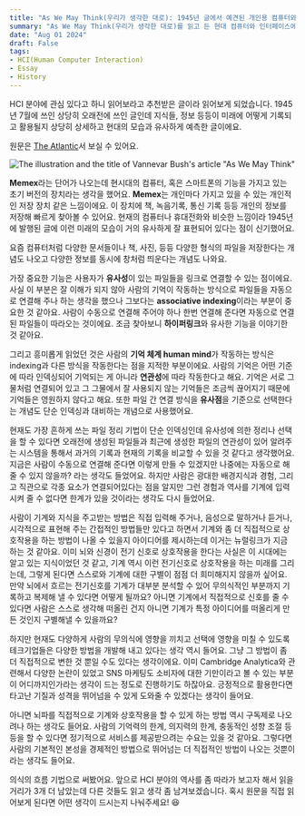 ```yaml
---
title: "As We May Think(우리가 생각한 대로): 1945년 글에서 예견된 개인용 컴퓨터와 미래의 인터페이스 기술 🖥️"
summary: "As We May Think(우리가 생각한 대로)를 읽고 든 현대 컴퓨터와 인터페이스에 대한 생각, HCI 분야에 대한 관심"
date: "Aug 01 2024"
draft: False
tags:
- HCI(Human Computer Interaction)
- Essay
- History
---
```

HCI 분야에 관심 있다고 하니 읽어보라고 추천받은 글이라 읽어보게 되었습니다. 1945년 7월에 쓰인 상당히 오래전에 쓰인 글인데 지식들, 정보 등등이 미래에 어떻게 기록되고 활용될지 상당히 상세하고 현대의 모습과 유사하게 예측한 글이에요.

원문은 [The Atlantic](https://www.theatlantic.com/magazine/archive/1945/07/as-we-may-think/303881/)서 보실 수 있어요.

![The illustration and the title of Vannevar Bush's article "As We May Think"](https://upload.wikimedia.org/wikipedia/commons/thumb/7/7f/The_Memex_%283002477109%29.jpg/512px-The_Memex_%283002477109%29.jpg?20210508143600)

**Memex**라는 단어가 나오는데 현시대의 컴퓨터, 혹은 스마트폰의 기능을 가지고 있는 초기 버전의 장치라는 생각을 했어요. **Memex**는 개인마다 가지고 있을 수 있는 개인적인 저장 장치 같은 느낌이에요. 이 장치에 책, 녹음기록, 통신 기록 등등 개인의 정보를 저장해 빠르게 찾아볼 수 있어요. 현재의 컴퓨터나 휴대전화와 비슷한 느낌이라 1945년에 발행된 글에 이런 미래의 모습이 거의 유사하게 잘 표현되어 있다는 점이 신기했어요.

요즘 컴퓨터처럼 다양한 문서들이나 책, 사진, 등등 다양한 형식의 파일을 저장한다는 개념도 나오고 다양한 정보를 동시에 창처럼 띄운다는 개념도 나와요.

가장 중요한 기능은 사용자가 **유사성**이 있는 파일들을 링크로 연결할 수 있는 점이에요. 사실 이 부분은 잘 이해가 되지 않아 사람의 기억이 작동하는 방식으로 파일들을 자동으로 연결해 주나 하는 생각을 했으나 그보다는 **associative indexing**이라는 부분이 중요한 것 같아요. 사람이 수동으로 연결해 주어야 하나 한번 연결해 준다면 자동으로 연결된 파일들이 따라오는 것이에요. 조금 찾아보니 **하이퍼링크**와 유사한 기능을 이야기한 것 같아요.

그리고 흥미롭게 읽었던 것은 사람의 **기억 체계 human mind**가 작동하는 방식은 indexing과 다른 방식을 작동한다는 점을 지적한 부분이에요. 사람의 기억은 어떤 기준에 따라 인덱싱되어 기억되는 게 아니라 **연관성**에 따라 작동한다고 해요. 기억은 서로 그물처럼 연결되어 있고 그 그물에서 잘 사용되지 않는 기억들은 조금씩 끊어지기 때문에 기억들은 영원하지 않다고 해요. 또한 파일 간 연결 방식을 **유사점**을 기준으로 선택한다는 개념도 단순 인덱싱과 대비하는 개념으로 사용했어요.

현재도 가장 흔하게 쓰는 파일 정리 기법이 단순 인덱싱인데 유사성에 의한 정리나 선택을 할 수 있다면 오래전에 생성된 파일들과 최근에 생성한 파일의 연관성이 있어 알려주는 시스템을 통해서 과거의 기록과 현재의 기록을 비교할 수 있을 것 같다고 생각했어요. 지금은 사람이 수동으로 연결해 준다면 이렇게 만들 수 있겠지만 나중에는 자동으로 해줄 수 있지 않을까? 라는 생각도 들었어요. 하지만 사람은 광대한 배경지식과 경험, 그리고 직관으로 각종 요소가 연결되어있다는 점을 알지만 그런 경험과 역사를 기계에 입력시켜 줄 수 없다면 한계가 있을 것이라는 생각도 다시 들었어요.

사람이 기계와 지식을 주고받는 방법은 직접 입력해 주거나, 음성으로 말하거나 듣거나, 시각적으로 표현해 주는 간접적인 방법들만 있다고 하면서 기계와 좀 더 직접적으로 상호작용을 하는 방법이 나올 수 있을지 아이디어를 제시하는데 이거는 뉴럴링크가 지금 하는 것 같아요. 이미 뇌와 신경이 전기 신호로 상호작용을 한다는 사실은 이 시대에는 알고 있는 지식이었던 것 같고, 기계 역시 이런 전기신호로 상호작용을 하는 미래를 그리는데, 그렇게 된다면 스스로와 기계에 대한 구별이 점점 더 희미해지지 않을까 싶어요. 만약 뇌에서 흐르는 전기신호를 기계가 대부분 분석할 수 있어 무의식적인 부분까지 기록하고 복제해 낼 수 있다면 어떻게 될까요? 아니면 기계에서 직접적으로 신호를 줄 수 있다면 사람은 스스로 생각해 떠올린 건지 아니면 기계가 특정 아이디어를 떠올리게 만든 것인지 구별해낼 수 있을까요?

하지만 현재도 다양하게 사람의 무의식에 영향을 끼치고 선택에 영향을 미칠 수 있도록 테크기업들은 다양한 방법을 개발해 내고 있다는 생각 역시 들어요. 그냥 그 방법이 좀 더 직접적으로 변한 것 뿐일 수도 있다는 생각이에요. 이미 Cambridge Analytica와 관련해서 다양한 논란이 있었고 SNS 마케팅도 소비자에 대한 기만이라고 볼 수 있는 부분이 어디까지인가라는 생각이 드는 정도로 진행하기도 하잖아요. 긍정적으로 활용한다면 타고난 기질과 성격을 뛰어넘을 수 있게 도와줄 수 있겠다는 생각이 들어요.

아니면 뇌파를 직접적으로 기계와 상호작용을 할 수 있게 하는 방법 역시 구독제로 나오려나 하는 생각도 들어요. 사람의 기억력의 한계, 의지력의 한계, 충동적인 성향 조절 등등을 할 수 있다면 정기적으로 서비스를 제공받으려는 수요는 있을 것 같아요. 그렇다면 사람의 기본적인 본성을 경제적인 방법으로 뛰어넘는 더 직접적인 방법이 나오는 것뿐이라는 생각도 들어요.

의식의 흐름 기법으로 써봤어요. 앞으로 HCI 분야의 역사를 좀 따라가 보고자 해서 읽을거리가 3개 더 남았는데 다른 것들도 읽고 생각 좀 남겨보겠습니다. 혹시 원문을 직접 읽어보게 된다면 어떤 생각이 드시는지 나눠주세요! 😆